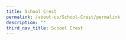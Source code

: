 ```yaml
---
title: School Crest
permalink: /about-us/School-Crest/permalink
description: ""
third_nav_title: School Crest
---
```

